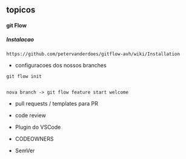 ## topicos

#### git Flow
##### Instalacao 
```
https://github.com/petervanderdoes/gitflow-avh/wiki/Installation
```
- configuracoes dos nossos branches

```
git flow init 


nova branch -> git flow feature start welcome

```

- pull requests / templates para PR

- code review

- Plugin do VSCode

- CODEOWNERS

- SemVer